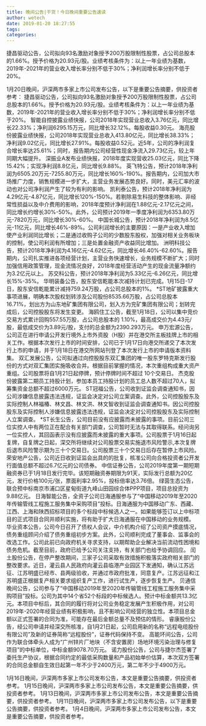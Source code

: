 ```yaml
---
title: 晚间公告|干货！今日晚间重要公告速读
author: wetech
date: 2019-01-20 18:27:55
tags: 
categories: 
---
```

捷昌驱动公告，公司拟向93名激励对象授予200万股限制性股票，占公司总股本的1.66%。授予价格为20.93元/股。业绩考核条件为：以上一年业绩为基数，2019年-2021年的营业收入增长率分别不低于30%；净利润增长率分别不低于20%。
<!-- more -->
1月20日晚间，沪深两市多家上市公司发布公告，以下是重要公告摘要，供投资者参考：
捷昌驱动公告，公司拟向93名激励对象授予200万股限制性股票，占公司总股本的1.66%。授予价格为20.93元/股。业绩考核条件为：以上一年业绩为基数，2019年-2021年的营业收入增长率分别不低于30%；净利润增长率分别不低于20%。
智能自控披露业绩快报，公司2018年实现营业总收入3.76亿元，同比增长22.33%；净利润6295.15万元，同比增长32.12%。每股收益0.30元。
海亮股份披露业绩快报，公司2018年实现营业总收入413.80亿元，同比增长38.33%；净利润9.02亿元，同比增长27.91%。每股收益0.52元。近5年，公司的净利润复合增长率达25.61%；同时，报告期内公司经营性现金净流入29.73亿元，较上年同期大幅提升。
深振业A发布业绩快报，2018年度实现营收25.03亿元，同比下降15.42%；实现净利润8.8亿元，同比增长9.88%。
英飞特公告，预计2018年净利润为6505.20万元-7255.80万元，同比增长160%-190%。报告期内，公司加大市场推广力度，销售规模进一步扩大，主营业务发展态势良好。同时，美元汇率的波动也对公司净利润产生了较为有利的影响。
凯利泰公告，预计2018年净利润为4.29亿元-4.87亿元，同比增长120%-150%。若剔除易生科技的整体影响、非经常性损益以及中介费用的影响，2018年度预计净利润在1.88亿元-2.17亿元之间，同比增长约增长30%-50%。此外，公司预计2019年一季度净利润为6353.80万元-7820万元，同比增长30%-60%。
中国长城公告，预计2018年净利润为8.5亿元-11亿元，同比增长46%-89%。公司利润增长的主要原因：一是产业收入增加使产业利润同比增长；二是通过收购子公司的少数股东股权，加强对相关业务板块的控制，使公司利润有所增加；三是处置金融资产收益同比增加。
洲明科技公告，预计2018年净利润为4.16亿元-4.62亿元，同比增长46.40%-62.60%。报告期内，公司扎实推进各项经营计划，主营业务快速增长，业务规模不断扩大；同时加强信用政策管理，现金流情况良好，2018年度经营活动产生的现金流量净额约为3.2亿元以上。
苏交科公告，预计2018年净利润为5.33亿元-6.26亿元，同比增长15%-35%。
华明装备公告，股东安信乾能本次减持计划已完成。1月15日-17日，股东安信乾能累计减持759.24万股，占公司总股本的1%。
*ST地矿披露重大事项进展，明确本次股权划转涉及公司股份8535.66万股，占公司总股本16.71%，划出方为山东地矿集团有限公司，划入方为兖矿集团有限公司；划转完成后，公司控股股东将发生变更。
海鸥住工公告，截至1月18日，公司以集中竞价交易方式累计回购557.55万股，占公司总股本的 1.10%，最高成交价为4.43元/股，最低成交价为3.89元/股，支付的总金额为2390.293万元。
申万宏源公告，公司正在进行申请公开发行境外上市外资股（H股）并在港交所主板挂牌上市的相关工作。根据本次发行上市的时间安排，公司已于1月17日向港交所递交了本次发行上市的申请，并于1月18日在港交所网站刊登了本次发行上市的申请版本资料集。
双汇发展公告，公司拟通过向控股股东双汇集团的唯一股东罗特克斯发行股份的方式对双汇集团实施吸收合并。根据目前掌握的情况，本次重组构成重大资产重组。公司股票将自1月21日起停牌，预计停牌时间不超过 10个交易日。
杰克股份披露第二期员工持股计划，参加本员工持股计划的员工总人数不超过70人，拟筹集资金总额不超过6000万元。
ST冠福公告，公司收到证监会调查通知书，因公司涉嫌信息披露违法违规，证监会决定对公司立案调查。此外，公司控股股东及实际控制人林福椿、林文昌、林文洪、林文智收到证监会调查通知书。因公司控股股东及实际控制人涉嫌信息披露违法违规，证监会决定对公司控股股东及实际控制人立案调查。
*ST长生公告，公司目前没有应披露而未披露的事项。目前公司三位实控人中有两位正在配合有关部门调查，公司暂时无法与其取得联系。经问询另一位实控人，其回函表示没有应披露而未披露的重大事项。公司股票于1月16日起复牌，自复牌之日起，深交所将继续对公司股票交易实施退市风险警示,本次复牌后退市风险警示期为三十个交易日。公司股票三十个交易日后存在暂停上市风险。
荣安地产公告，公司近日收到证监会出具的的批复，核准公司向合格投资者公开发行面值总额不超过6.7亿元的公司债券。
中信证券公告，公司2019年度第一期短期融资券已于1月18日发行完毕。该短期融资券期限为91天，实际发行总额为20亿元，发行价格100元/张，票面利率2.95%，投标倍率达3.76倍。
绿茵生态公告，联合预中标南京市浦口区星甸街道九峰山田园综合体PPP项目，项目总投资为9.88亿元。
日海智能公告，全资子公司日海通服参与了“中国移动2019年至2020年传输管线工程施工服务集中采购项目”投标。日海通服为中国移动广东、西藏、江西、上海和陕西招标项目的多个标段中标候选人之一。如果能够签订以上中标项目的正式项目合同并顺利实施，将有助于扩大日海通服在中国移动的业务规模。
华业资本公告，公司今日召开了债权人会议，中介机构介绍了公司资产摸底情况，债务重组顾问介绍了债务重组初步方案。此外，公司顺利完成了董事会、监事会的改选工作。公司此前已向政府机关寻求支持，以期帮助企业解决当前流动性困境和债务危机。截至目前，政府已给予公司关注支持，有关部门也给予协调回应。
闰土股份公告，在停产整改期间，三家子公司采取有效措施积极落实政府相关部门的整改要求。近日，灌云县人民政府向灌云县临港产业园区下发通知，确认江苏远征、江苏明盛已经市、县两级验收，并通过市政府批准，同意复产。江苏远征和江苏明盛正根据复产相关要求组织复产工作，进行试生产，逐步恢复生产。
贝通信晚间公告，公司参与了“中国移动2019年至2020年传输管线工程施工服务集中采购项目”投标。公司为其中14个省52个标段的中标候选人。预计中标金额共13.3亿元。本项目中标后，其合同的履行将对公司业务稳定发展产生积极作用，对公司2019年-2020年经营业绩有积极影响，且不影响公司经营的独立性。本项目总金额以正式签署的合同为准，可能存在最后金额总量不及预估的情形。
睿康股份公告，经公司申请并经深交所核准，自1月21日起，公司启用新的名称“远程电缆股份有限公司”及新的证券简称“远程股份”，证券代码保持不变。
高能环间公告，公司作为联合体牵头人成为“广州锌片厂地块（不含安置房）场地环境污染治理与修复项目”的中标单位，中标金额9078.70万元。
诺力股份公告，公司与捷尔杰签署了委托生产协议，根据合同约定的最低采购数量和产品初始单价估算，本次双方签署的合同总金额自生效日起第一年不少于2400万元，第二年不少于4900万元。
 
 
1月16日晚间，沪深两市多家上市公司发布公告，本文是重要公告摘要，供投资者参考。
1月15日晚间，沪深两市多家上市公司发布公告，本文是重要公告摘要，供投资者参考。
1月13日晚间，沪深两市多家上市公司发布公告，本文是重要公告摘要，供投资者参考。
1月11日晚间，沪深两市多家上市公司发布公告，以下是重要公告摘要，供投资者参考。
1月4日晚间，沪深两市多家上市公司发布公告，本文是重要公告摘要，供投资者参考。
